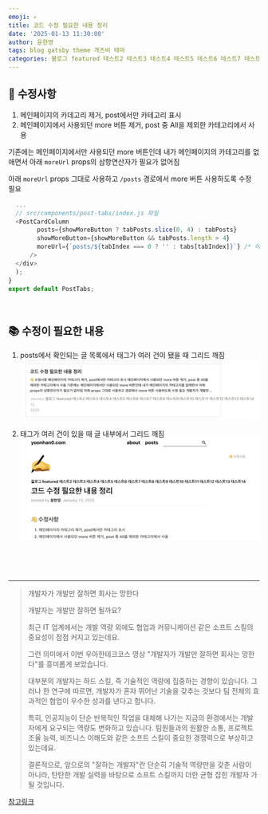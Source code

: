 ```yaml
---
emoji: ✍️
title: 코드 수정 필요한 내용 정리
date: '2025-01-13 11:30:00'
author: 윤한영
tags: blog gatsby theme 개츠비 테마
categories: 블로그 featured 테스트2 테스트3 테스트4 테스트5 테스트6 테스트7 테스트8 테스트9 테스트10 테스트11 테스트12 테스트13 테스트14
---
```


## 👋 수정사항

1. 메인페이지의 카데고리 제거, post에서만 카테고리 표시
2. 메인페이지에서 사용되던 more 버튼 제거, post 중 All을 제외한 카테고리에서 사용

기존에는 메인페이지에서만 사용되던 more 버튼인데 내가 메인페이지의 카테고리를 없애면서 아래 `moreUrl` props의 삼항연산자가 필요가 없어짐 

아래 `moreUrl` props 그대로 사용하고 `/posts` 경로에서 more 버튼 사용하도록 수정 필요


```javaScript
  ...
  // src/components/post-tabs/index.js 파일
  <PostCardColumn
        posts={showMoreButton ? tabPosts.slice(0, 4) : tabPosts}
        showMoreButton={showMoreButton && tabPosts.length > 4}
        moreUrl={`posts/${tabIndex === 0 ? '' : tabs[tabIndex]}`} /* 여기 부분 설명 */
      />
  </div>
  );
}
export default PostTabs;
```

</br>

## 📚 수정이 필요한 내용

1. posts에서 확인되는 글 목록에서 태그가 여러 건이 됐을 때 그리드 깨짐
![post-tag-list-error](post-tag-list-error.png)

2. 태그가 여러 건이 있을 때 글 내부에서 그리드 깨짐
![post-tag-description-error](post-tag-description-error.png)


</br>
</br>
</br>

---

> 개발자가 개발만 잘하면 회사는 망한다
> 
> 개발자는 개발만 잘하면 될까요?
> 
> 최근 IT 업계에서는 개발 역량 외에도 협업과 커뮤니케이션 같은 소프트 스킬의 중요성이 점점 커지고 있는데요.
> 
> 그런 의미에서 이번 우아한테크코스 영상 "개발자가 개발만 잘하면 회사는 망한다"를 흥미롭게 보았습니다.
> 
> 대부분의 개발자는 하드 스킬, 즉 기술적인 역량에 집중하는 경향이 있습니다. 그러나 한 연구에 따르면, 개발자가 혼자 뛰어난 기술을 갖추는 것보다 팀 전체의 효과적인 협업이 우수한 성과를 낸다고 합니다.
> 
> 특히, 인공지능이 단순 반복적인 작업을 대체해 나가는 지금의 환경에서는 개발자에게 요구되는 역량도 변화하고 있습니다. 팀원들과의 원활한 소통, 프로젝트 조율 능력, 비즈니스 이해도와 같은 소프트 스킬이 중요한 경쟁력으로 부상하고 있는데요.
> 
> 결론적으로, 앞으로의 "잘하는 개발자"란 단순히 기술적 역량만을 갖춘 사람이 아니라, 탄탄한 개발 실력을 바탕으로 소프트 스킬까지 더한 균형 잡힌 개발자 가 될 것입니다.

<a href="https://www.youtube.com/watch?v=XudqDRk2syQ">참고링크</a>

```toc

```
